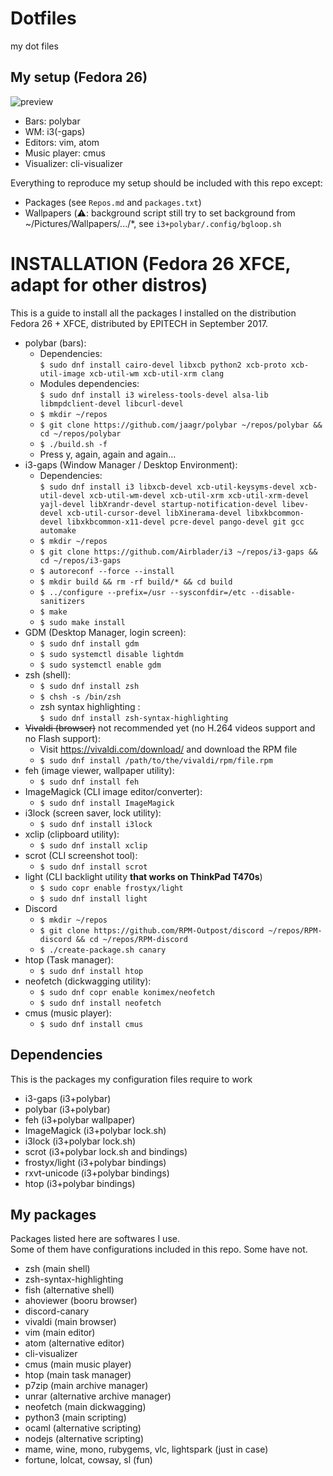 # Dotfiles
my dot files

## My setup (Fedora 26)
![preview](https://cdn.discordapp.com/attachments/356776538584121347/359519874961244160/2017-09-19-040325_1920x1080_scrot.png)
- Bars: polybar
- WM: i3(-gaps)
- Editors: vim, atom
- Music player: cmus
- Visualizer: cli-visualizer

Everything to reproduce my setup should be included with this repo except:
- Packages (see `Repos.md` and `packages.txt`)
- Wallpapers (:warning:: background script still try to set background from ~/Pictures/Wallpapers/.../\*, see `i3+polybar/.config/bgloop.sh`

# INSTALLATION (Fedora 26 XFCE, adapt for other distros)

This is a guide to install all the packages I installed on the distribution Fedora 26 + XFCE, distributed by EPITECH in September 2017.

- polybar (bars):
    - Dependencies:  
        `$ sudo dnf install cairo-devel libxcb python2 xcb-proto xcb-util-image xcb-util-wm xcb-util-xrm clang`
    - Modules dependencies:  
        `$ sudo dnf install i3 wireless-tools-devel alsa-lib libmpdclient-devel libcurl-devel`
    - `$ mkdir ~/repos`
    - `$ git clone https://github.com/jaagr/polybar ~/repos/polybar && cd ~/repos/polybar`
    - `$ ./build.sh -f`
    - Press y, again, again and again...
- i3-gaps (Window Manager / Desktop Environment):
    - Dependencies:  
        `$ sudo dnf install i3 libxcb-devel xcb-util-keysyms-devel xcb-util-devel xcb-util-wm-devel xcb-util-xrm xcb-util-xrm-devel yajl-devel libXrandr-devel startup-notification-devel libev-devel xcb-util-cursor-devel libXinerama-devel libxkbcommon-devel libxkbcommon-x11-devel pcre-devel pango-devel git gcc automake`
    - `$ mkdir ~/repos`
    - `$ git clone https://github.com/Airblader/i3 ~/repos/i3-gaps && cd ~/repos/i3-gaps`
    - `$ autoreconf --force --install`
    - `$ mkdir build && rm -rf build/* && cd build`
    - `$ ../configure --prefix=/usr --sysconfdir=/etc --disable-sanitizers`
    - `$ make`
    - `$ sudo make install`
- GDM (Desktop Manager, login screen):
    - `$ sudo dnf install gdm`
    - `$ sudo systemctl disable lightdm`
    - `$ sudo systemctl enable gdm`
- zsh (shell):
    - `$ sudo dnf install zsh`
    - `$ chsh -s /bin/zsh`
    - zsh syntax highlighting :  
        `$ sudo dnf install zsh-syntax-highlighting`
- ~~Vivaldi (browser)~~ not recommended yet (no H.264 videos support and no Flash support):
    - Visit https://vivaldi.com/download/ and download the RPM file
    - `$ sudo dnf install /path/to/the/vivaldi/rpm/file.rpm`
- feh (image viewer, wallpaper utility):
    - `$ sudo dnf install feh`
- ImageMagick (CLI image editor/converter):
    - `$ sudo dnf install ImageMagick`
- i3lock (screen saver, lock utility):
    - `$ sudo dnf install i3lock`
- xclip (clipboard utility):
    - `$ sudo dnf install xclip`
- scrot (CLI screenshot tool):
    - `$ sudo dnf install scrot`
- light (CLI backlight utility **that works on ThinkPad T470s**)
    - `$ sudo copr enable frostyx/light`
    - `$ sudo dnf install light`
- Discord
    - `$ mkdir ~/repos`
    - `$ git clone https://github.com/RPM-Outpost/discord ~/repos/RPM-discord && cd ~/repos/RPM-discord`
    - `$ ./create-package.sh canary`
- htop (Task manager):
    - `$ sudo dnf install htop`
- neofetch (dickwagging utility):
    - `$ sudo dnf copr enable konimex/neofetch`
    - `$ sudo dnf install neofetch`
- cmus (music player):
    - `$ sudo dnf install cmus`
    
## Dependencies

This is the packages my configuration files require to work

- i3-gaps (i3+polybar)
- polybar (i3+polybar)
- feh (i3+polybar wallpaper)
- ImageMagick (i3+polybar lock.sh)
- i3lock (i3+polybar lock.sh)
- scrot (i3+polybar lock.sh and bindings)
- frostyx/light (i3+polybar bindings)
- rxvt-unicode (i3+polybar bindings)
- htop (i3+polybar bindings)

## My packages
Packages listed here are softwares I use.  
Some of them have configurations included in this repo. Some have not.
- zsh (main shell)
- zsh-syntax-highlighting
- fish (alternative shell)
- ahoviewer (booru browser)
- discord-canary
- vivaldi (main browser)
- vim (main editor)
- atom (alternative editor)
- cli-visualizer
- cmus (main music player)
- htop (main task manager)
- p7zip (main archive manager)
- unrar (alternative archive manager)
- neofetch (main dickwagging)
- python3 (main scripting)
- ocaml (alternative scripting)
- nodejs (alternative scripting)
- mame, wine, mono, rubygems, vlc, lightspark (just in case)
- fortune, lolcat, cowsay, sl (fun)
